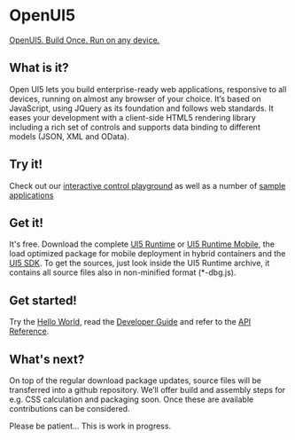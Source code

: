OpenUI5
=======
[OpenUI5. Build Once. Run on any device.](http://sap.github.io/openui5/)

What is it?
----------- 
Open UI5 lets you build enterprise-ready web applications, responsive to all devices, running on almost any browser of your choice. It’s based on JavaScript, using JQuery as its foundation and follows web standards. It eases your development with a client-side HTML5 rendering library including a rich set of controls and supports data binding to different models (JSON, XML and OData).

Try it!
-------
Check out our [interactive control playground](https://openui5.hana.ondemand.com/#content/Controls/index.html) as well as a number of [sample applications](https://openui5.hana.ondemand.com/#demoapps.html)

Get it!
-------
It's free. Download the complete [UI5 Runtime](https://openui5.hana.ondemand.com/downloads/openui5-runtime-1.16.8-SNAPSHOT.zip) or [UI5 Runtime Mobile](https://openui5.hana.ondemand.com/downloads/openui5-runtime-mobile-1.16.8-SNAPSHOT.zip), the load optimized package for mobile deployment in hybrid containers and the [UI5 SDK](https://openui5.hana.ondemand.com/downloads/openui5-sdk-1.16.8-SNAPSHOT.zip). To get the sources, just look inside the UI5 Runtime archive, it contains all source files also in non-minified format (*-dbg.js). 

Get started!
------------
Try the [Hello World](http://sap.github.io/openui5/getstarted.html), read the [Developer Guide](https://openui5.hana.ondemand.com/#docs/guide/Documentation.html) and refer to the [API Reference](https://openui5.hana.ondemand.com/#docs/api/symbols/sap.ui.html).

What's next?
------------
On top of the regular download package updates, source files will be transferred into a github repository. We’ll offer build and assembly steps for e.g. CSS calculation and packaging soon. Once these are available contributions can be considered.

Please be patient... This is work in progress.
